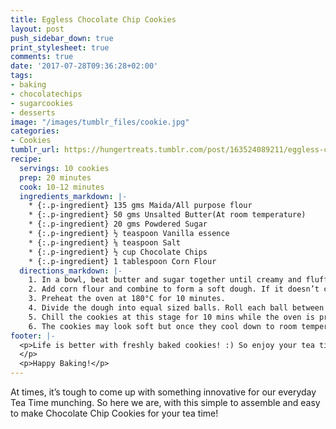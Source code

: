 ```yaml
---
title: Eggless Chocolate Chip Cookies
layout: post
push_sidebar_down: true
print_stylesheet: true
comments: true
date: '2017-07-28T09:36:28+02:00'
tags:
- baking
- chocolatechips
- sugarcookies
- desserts
image: "/images/tumblr_files/cookie.jpg"
categories:
- Cookies
tumblr_url: https://hungertreats.tumblr.com/post/163524089211/eggless-chocolate-chip-cookies
recipe:
  servings: 10 cookies
  prep: 20 minutes
  cook: 10-12 minutes
  ingredients_markdown: |-
    * {:.p-ingredient} 135 gms Maida/All purpose flour
    * {:.p-ingredient} 50 gms Unsalted Butter(At room temperature)
    * {:.p-ingredient} 20 gms Powdered Sugar
    * {:.p-ingredient} ½ teaspoon Vanilla essence
    * {:.p-ingredient} ⅛ teaspoon Salt
    * {:.p-ingredient} ½ cup Chocolate Chips
    * {:.p-ingredient} 1 tablespoon Corn Flour
  directions_markdown: |-
    1. In a bowl, beat butter and sugar together until creamy and fluffy, with a whisk/electric beater. Sieve the flour and salt and add it to the butter and sugar mixture. Add vanilla essence and give it a quick stir.
    2. Add corn flour and combine to form a soft dough. If it doesn’t come together add a few drops of water/milk. Finally, fold the chocolate chips into the dough. Flatten the dough, wrap it in plastic wrap and chill for at least an hour.
    3. Preheat the oven at 180°C for 10 minutes.
    4. Divide the dough into equal sized balls. Roll each ball between the palms and shape it like a rough cookie. Place on an oven tray.
    5. Chill the cookies at this stage for 10 mins while the oven is preheating. Once the oven is preheated, bake the cookies at 180°C for 12-15 minutes or until the edges start turning golden brown. Cool down completely on a wire rack.
    6. The cookies may look soft but once they cool down to room temperature, they turn hard and crisp.
footer: |-
  <p>Life is better with freshly baked cookies! :) So enjoy your tea time with your family with these delicious Cookies and let me know how it turned out! Post a picture on Instagram and tag me @hungertreats.
  </p>
  <p>Happy Baking!</p>
---
```


At times, it’s tough to come up with something innovative for our everyday Tea Time munching. So here we are, with this simple to assemble and easy to make Chocolate Chip Cookies for your tea time!
